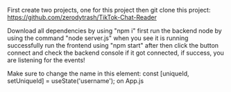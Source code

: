 First create two projects, one for this project then git clone this project: https://github.com/zerodytrash/TikTok-Chat-Reader

Download all dependencies by using "npm i"
first run the backend node by using the command "node server.js"
when you see it is running successfully run the frontend using "npm start"
after then click the button connect and check the backend console if it got connected, if success, you are listening for the events!

Make sure to change the name in this element: const [uniqueId, setUniqueId] = useState('username');   on App.js